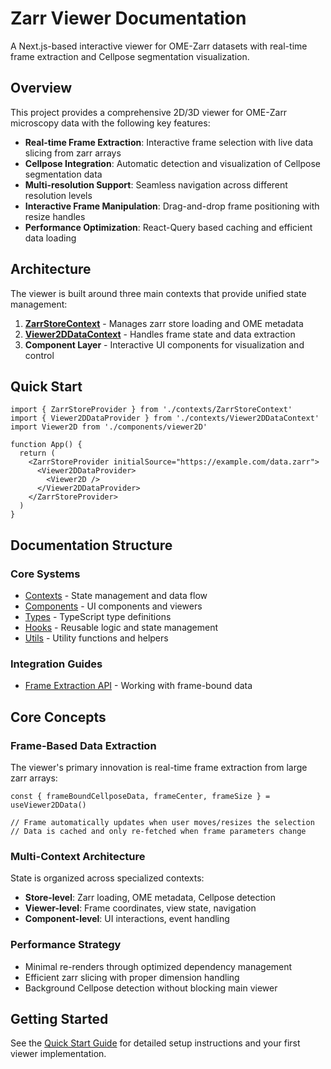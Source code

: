 # Zarr Viewer Documentation

A Next.js-based interactive viewer for OME-Zarr datasets with real-time frame extraction and Cellpose segmentation visualization.

## Overview

This project provides a comprehensive 2D/3D viewer for OME-Zarr microscopy data with the following key features:

- **Real-time Frame Extraction**: Interactive frame selection with live data slicing from zarr arrays
- **Cellpose Integration**: Automatic detection and visualization of Cellpose segmentation data
- **Multi-resolution Support**: Seamless navigation across different resolution levels
- **Interactive Frame Manipulation**: Drag-and-drop frame positioning with resize handles
- **Performance Optimization**: React-Query based caching and efficient data loading

## Architecture

The viewer is built around three main contexts that provide unified state management:

1. **[ZarrStoreContext](./contexts/ZarrStoreContext.md)** - Manages zarr store loading and OME metadata
2. **[Viewer2DDataContext](./contexts/Viewer2DDataContext.md)** - Handles frame state and data extraction
3. **Component Layer** - Interactive UI components for visualization and control

## Quick Start

```tsx
import { ZarrStoreProvider } from './contexts/ZarrStoreContext'
import { Viewer2DDataProvider } from './contexts/Viewer2DDataContext'
import Viewer2D from './components/viewer2D'

function App() {
  return (
    <ZarrStoreProvider initialSource="https://example.com/data.zarr">
      <Viewer2DDataProvider>
        <Viewer2D />
      </Viewer2DDataProvider>
    </ZarrStoreProvider>
  )
}
```

## Documentation Structure

### Core Systems
- [Contexts](./contexts/) - State management and data flow
- [Components](./components.md) - UI components and viewers
- [Types](./types.md) - TypeScript type definitions
- [Hooks](./hooks.md) - Reusable logic and state management
- [Utils](./utils.md) - Utility functions and helpers

### Integration Guides
- [Frame Extraction API](./guides/frame-extraction.md) - Working with frame-bound data


## Core Concepts

### Frame-Based Data Extraction

The viewer's primary innovation is real-time frame extraction from large zarr arrays:

```tsx
const { frameBoundCellposeData, frameCenter, frameSize } = useViewer2DData()

// Frame automatically updates when user moves/resizes the selection
// Data is cached and only re-fetched when frame parameters change
```

### Multi-Context Architecture

State is organized across specialized contexts:

- **Store-level**: Zarr loading, OME metadata, Cellpose detection
- **Viewer-level**: Frame coordinates, view state, navigation
- **Component-level**: UI interactions, event handling

### Performance Strategy

- Minimal re-renders through optimized dependency management
- Efficient zarr slicing with proper dimension handling
- Background Cellpose detection without blocking main viewer

## Getting Started

See the [Quick Start Guide](./guides/quick-start.md) for detailed setup instructions and your first viewer implementation.
